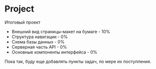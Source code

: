 # Project
Итоговый проект 
- Внешний вид страницы-макет на бумаге - 10%
- Структура навигации - 0%
- Схема базы данных - 0%
- Серверная часть API - 0%
- Основные компоненты интерфейса - 0%

Пока так, буду еще добавлять пункты задач, по мере их поступления.
